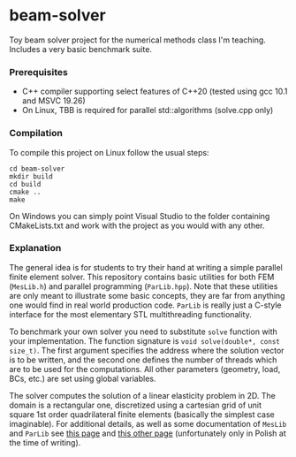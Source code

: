 # beam-solver
Toy beam solver project for the numerical methods class I'm teaching. Includes a very basic benchmark suite.

### Prerequisites
- C++ compiler supporting select features of C++20 (tested using gcc 10.1 and MSVC 19.26)
- On Linux, TBB is required for parallel std::algorithms (solve.cpp only)

### Compilation
To compile this project on Linux follow the usual steps:
	
	cd beam-solver
	mkdir build
	cd build
	cmake ..
	make
	
On Windows you can simply point Visual Studio to the folder containing CMakeLists.txt and work with the project as you would with any other.

### Explanation
The general idea is for students to try their hand at writing a simple parallel finite element solver. This repository contains basic utilities for both FEM (`MesLib.h`) and parallel programming (`ParLib.hpp`). Note that these utilities are only meant to illustrate some basic concepts, they are far from anything one would find in real world production code. `ParLib` is really just a C-style interface for the most elementary STL multithreading functionality.

To benchmark your own solver you need to substitute `solve` function with your implementation. The function signature is `void solve(double*, const size_t)`. The first argument specifies the address where the solution vector is to be written, and the second one defines the number of threads which are to be used for the computations. All other parameters (geometry, load, BCs, etc.) are set using global variables.

The solver computes the solution of a linear elasticity problem in 2D. The domain is a rectangular one, discretized using a cartesian grid of unit square 1st order quadrilateral finite elements (basically the simplest case imaginable). For additional details, as well as some documentation of `MesLib` and `ParLib` see [this page](http://ccfd.github.io/courses/metnum_lab2.html) and [this other page](http://ccfd.github.io/courses/metnum_lab4.html) (unfortunately only in Polish at the time of writing).

